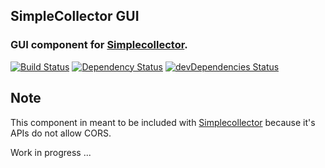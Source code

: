 ## SimpleCollector GUI
### GUI component for [Simplecollector](https://github.com/SimpleCollector/simplecollector).

<!-- Badges section -->
[![Build Status](https://travis-ci.org/SimpleCollector/simplecollector-gui.svg?branch=master)](https://travis-ci.org/SimpleCollector/simplecollector-gui)
[![Dependency Status](https://david-dm.org/SimpleCollector/simplecollector-gui.svg)](https://david-dm.org/SimpleCollector/simplecollector-gui)
[![devDependencies Status](https://david-dm.org/SimpleCollector/simplecollector-gui/dev-status.svg)](https://david-dm.org/SimpleCollector/simplecollector-gui?type=dev)

## Note
This component in meant to be included with [Simplecollector](https://github.com/SimpleCollector/simplecollector) because it's APIs do not allow CORS.

Work in progress ...


